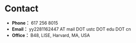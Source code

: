 
# Contact

- **Phone：** 617 256 8015
- **Email：** yy2281162447 AT mail DOT ustc DOT edu DOT cn
- **Office：** B48, LISE, Harvard, MA, USA

